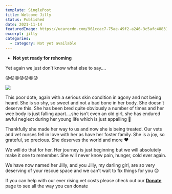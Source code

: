 ```yaml
---
template: SinglePost
title: Welcome Jilly
status: Published
date: 2021-11-14
featuredImage: https://ucarecdn.com/961ccac7-75ae-49f2-a246-3c5afc488311/-/crop/432x382/0,83/-/preview/
excerpt: jilly
categories:
  - category: Not yet available
---
```

* **Not yet ready for rehoming**

Yet again we just don’t know what else to say….

😞😞😞😞😞😞😞

![](https://ucarecdn.com/5ddeedf3-7020-49eb-a885-9c235524a660/)

This poor dote, again with a serious skin condition in agony and not being heard. She is so shy, so sweet and not a bad bone in her body. She doesn’t deserve this. She has been bred quite obviously a number of times and her wee body is just falling apart….she isn’t even an old girl, she has endured awful neglect during her young life which is just appalling 🤬

Thankfully she made her way to us and now she is being treated. Our vets and vet nurses fell in love with her as have her foster family. She is a joy, so grateful, so precious. She deserves the world and more ❤️

We will do that for her. Her journey is just beginning but we will absolutely make it one to remember. She will never know pain, hunger, cold ever again.

We have now named her Jilly, and you Jilly, my darling girl, are so very deserving of your rescue space and we can’t wait to fix things for you 😊

If you can help with our ever rising vet costs please check out our **[Donate](https://www.friendsofrescueni.com/donate/)** page to see all the way you can donate